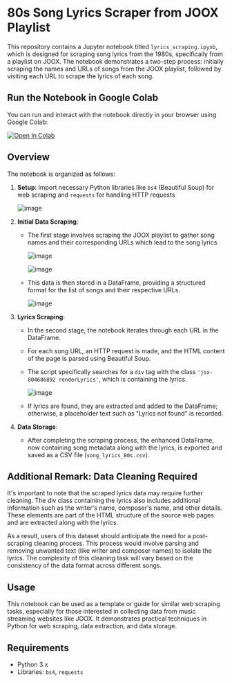 # 80s Song Lyrics Scraper from JOOX Playlist

This repository contains a Jupyter notebook titled `lyrics_scraping.ipynb`, which is designed for scraping song lyrics from the 1980s, specifically from a playlist on JOOX. The notebook demonstrates a two-step process: initially scraping the names and URLs of songs from the JOOX playlist, followed by visiting each URL to scrape the lyrics of each song.

## Run the Notebook in Google Colab

You can run and interact with the notebook directly in your browser using Google Colab:

[![Open In Colab](https://colab.research.google.com/assets/colab-badge.svg)](https://colab.research.google.com/drive/1UHBxvGJfmF5_o-wbeKwtyuKVC_A9H8BQ)


## Overview

The notebook is organized as follows:

1. **Setup**: Import necessary Python libraries like `bs4` (Beautiful Soup) for web scraping and `requests` for handling HTTP requests

   ![image](https://github.com/Toeyeses/Song_Lyrics_Scraping/assets/128026055/124a341c-95ea-439e-a982-2951e6c454a0)

3. **Initial Data Scraping**: 
   - The first stage involves scraping the JOOX playlist to gather song names and their corresponding URLs which lead to the song lyrics.

     ![image](https://github.com/Toeyeses/Song_Lyrics_Scraping/assets/128026055/9f928536-e092-49aa-a2f7-b4c228767b9e)

     ![image](https://github.com/Toeyeses/Song_Lyrics_Scraping/assets/128026055/84ea7ef0-43f1-4034-9820-52e407a2061f)

   - This data is then stored in a DataFrame, providing a structured format for the list of songs and their respective URLs.

     ![image](https://github.com/Toeyeses/Song_Lyrics_Scraping/assets/128026055/0f08fd27-089c-418f-b737-0d0680cdfdc9)


4. **Lyrics Scraping**:
   - In the second stage, the notebook iterates through each URL in the DataFrame.
   - For each song URL, an HTTP request is made, and the HTML content of the page is parsed using Beautiful Soup.
   - The script specifically searches for a `div` tag with the class `'jsx-804686892 renderLyrics'`, which is containing the lyrics.

     ![image](https://github.com/Toeyeses/Song_Lyrics_Scraping/assets/128026055/2450042f-6a24-48f1-b6c4-daad16ffb100)

   - If lyrics are found, they are extracted and added to the DataFrame; otherwise, a placeholder text such as "Lyrics not found" is recorded.

5. **Data Storage**:
   - After completing the scraping process, the enhanced DataFrame, now containing song metadata along with the lyrics, is exported and saved as a CSV file (`song_lyrics_80s.csv`).
  
## Additional Remark: Data Cleaning Required
It's important to note that the scraped lyrics data may require further cleaning. The div class containing the lyrics also includes additional information such as the writer's name, composer's name, and other details. These elements are part of the HTML structure of the source web pages and are extracted along with the lyrics.

As a result, users of this dataset should anticipate the need for a post-scraping cleaning process. This process would involve parsing and removing unwanted text (like writer and composer names) to isolate the lyrics. The complexity of this cleaning task will vary based on the consistency of the data format across different songs.

## Usage

This notebook can be used as a template or guide for similar web scraping tasks, especially for those interested in collecting data from music streaming websites like JOOX. It demonstrates practical techniques in Python for web scraping, data extraction, and data storage.

## Requirements

- Python 3.x
- Libraries: `bs4`, `requests`
